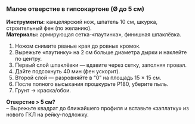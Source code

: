 ### Малое отверстие в гипсокартоне (Ø до 5 см)

**Инструменты:** канцелярский нож, шпатель 10 см, шкурка, строительный фен (по желанию).  
**Материалы:** армирующая сетка-«паутинка», финишная шпаклёвка.

1. Ножом снимите рваные края до ровных кромок.  
2. Вырежьте «паутинку» на 2 см больше диаметра дырки и наклейте по центру.  
3. Первый слой шпаклёвки — вдавите через сетку, заполняя провал.  
4. Дайте подсохнуть 40 мин (фен ускорит).  
5. Второй слой — разровняйте в “0” на площадь 15 × 15 см.  
6. После полного высыхания прошкурьте P180, уберите пыль.  
7. Грунт → краска/обои.

**Отверстие > 5 см?**  
– Вырежьте квадрат до ближайшего профиля и вставьте «заплатку» из нового ГКЛ на рейку-подложку.
